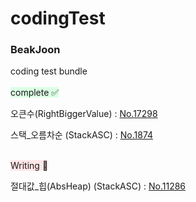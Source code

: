 # codingTest
### BeakJoon

coding test bundle
<br><br>
<span style="background-color:#DCFFE4">complete ✅ </span>

오큰수(RightBiggerValue) : [No.17298][No.17298link]

[No.17298link]: "codingTest/BeakJoon/No.17298/No.17298.md"

스택_오름차순 (StackASC) : [No.1874][No.1874link]

[No.1874link]: "condingTest/BeakJoon/No.1874/No.1874.md"

<br>
<span style="background-color:#FFE6E6">Writing 🤔 </span>

절대값_힙(AbsHeap) (StackASC) : [No.11286][No.11286link]

[No.11286link]: "codingTest/BeakJoon/No.11286/No.11286.md"
